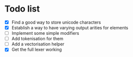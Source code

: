 # Todo list

- [X] Find a good way to store unicode characters
- [X] Establish a way to have varying output arities for elements
- [ ] Implement some simple modifiers
- [ ] Add tokenisation for them
- [ ] Add a vectorisation helper
- [X] Get the full lexer working
